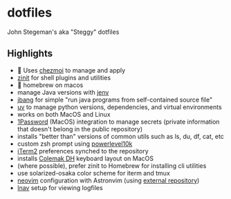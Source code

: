 # dotfiles

John Stegeman's aka "Steggy" dotfiles


## Highlights

- 🚀 Uses [chezmoi](https://github.com/twpayne/chezmoi) to manage and apply
- [zinit](https://github.com/zdharma-continuum/zinit) for shell plugins and utilities
- 🍺 homebrew on macos
- manage Java versions with [jenv](https://github.com/jenv/jenv)
- [jbang](https://www.jbang.dev/) for simple "run java programs from self-contained source file"
- [uv](https://docs.astral.sh/uv/) to manage python versions, dependencies, and virtual environments
- works on both MacOS and Linux
- [1Password](https://1password.com) (MacOS) integration to manage secrets (private information that doesn't belong in the public repository)
- installs "better than" versions of common utils such as ls, du, df, cat, etc
- custom zsh prompt using [powerlevel10k](https://github.com/romkatv/powerlevel10k)
- [iTerm2](https://iterm2.com) preferences synched to the repository
- installs [Colemak DH](https://colemakmods.github.io/mod-dh/) keyboard layout on MacOS
- (where possible), prefer zinit to Homebrew for installing cli utilities
- use solarized-osaka color scheme for iterm and tmux
- [neovim](https://neovim.io/) configuration with Astronvim (using [external repository](https://github.com/johnstegeman/nvim_astrov4))
- [lnav](https://lnav.org/) setup for viewing logfiles

